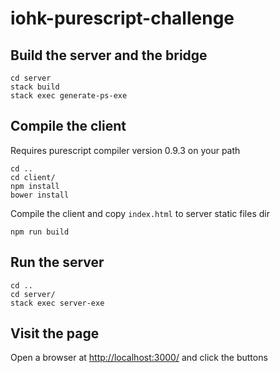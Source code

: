 # iohk-purescript-challenge

## Build the server and the bridge

```
cd server
stack build
stack exec generate-ps-exe
```

## Compile the client

Requires purescript compiler version 0.9.3 on your path

```
cd ..
cd client/
npm install
bower install
```

Compile the client and copy `index.html` to server static files dir
```
npm run build
```

## Run the server

```
cd ..
cd server/
stack exec server-exe
```

## Visit the page

Open a browser at <http://localhost:3000/> and click the buttons
